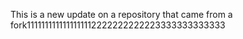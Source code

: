 This is a new update on a repository that came from a fork1111111111111111112222222222223333333333333
